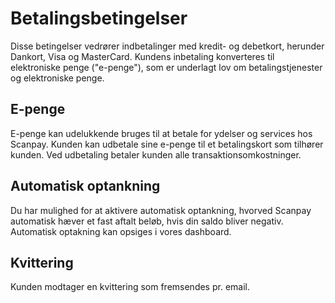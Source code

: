 # Betalingsbetingelser
Disse betingelser vedrører indbetalinger med kredit- og debetkort, herunder Dankort, Visa og MasterCard. Kundens inbetaling konverteres til elektroniske penge ("e-penge"), som er underlagt lov om betalingstjenester og elektroniske penge.

## E-penge
E-penge kan udelukkende bruges til at betale for ydelser og services hos Scanpay. Kunden kan udbetale sine e-penge til et betalingskort som tilhører kunden. Ved udbetaling betaler kunden alle transaktionsomkostninger.

## Automatisk optankning
Du har mulighed for at aktivere automatisk optankning, hvorved Scanpay automatisk hæver et fast aftalt beløb, hvis din saldo bliver negativ. Automatisk optakning kan opsiges i vores dashboard.

## Kvittering
Kunden modtager en kvittering som fremsendes pr. email.
